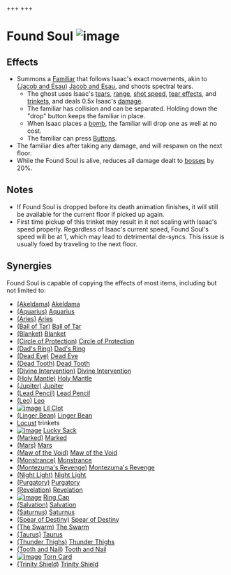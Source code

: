 +++
+++

 # Found Soul ![image](/image/Found_Soul.png) 

Effects
---------


* Summons a [Familiar](/wiki/Familiar "Familiar") that follows Isaac's exact movements, akin to  [(Jacob and Esau)](/wiki/Jacob_and_Esau "Jacob and Esau") [Jacob and Esau](/wiki/Jacob_and_Esau "Jacob and Esau"), and shoots spectral tears.
	+ The ghost uses Isaac's [tears](/wiki/Tears "Tears"), [range](/wiki/Range "Range"), [shot speed](/wiki/Shot_speed "Shot speed"), [tear effects](/wiki/Tear_effects "Tear effects"), and [trinkets](/wiki/Trinkets "Trinkets"), and deals 0.5x Isaac's [damage](/wiki/Damage "Damage").
	+ The familiar has collision and can be separated. Holding down the "drop" button keeps the familiar in place.
	+ When Isaac places a [bomb](/wiki/Bomb "Bomb"), the familiar will drop one as well at no cost.
	+ The familiar can press [Buttons](/wiki/Buttons "Buttons").
* The familiar dies after taking any damage, and will respawn on the next floor.
* While the Found Soul is alive, reduces all damage dealt to [bosses](/wiki/Boss "Boss") by 20%.


Notes
-------


* If Found Soul is dropped before its death animation finishes, it will still be available for the current floor if picked up again.
* First time pickup of this trinket may result in it not scaling with Isaac's speed properly. Regardless of Isaac's current speed, Found Soul's speed will be at 1, which may lead to detrimental de-syncs. This issue is usually fixed by traveling to the next floor.


Synergies
-----------


Found Soul is capable of copying the effects of most items, including but not limited to:




* [(Akeldama)](/wiki/Akeldama "Akeldama") [Akeldama](/wiki/Akeldama "Akeldama")
* [(Aquarius)](/wiki/Aquarius "Aquarius") [Aquarius](/wiki/Aquarius "Aquarius")
* [(Aries)](/wiki/Aries "Aries") [Aries](/wiki/Aries "Aries")
* [(Ball of Tar)](/wiki/Ball_of_Tar "Ball of Tar") [Ball of Tar](/wiki/Ball_of_Tar "Ball of Tar")
* [(Blanket)](/wiki/Blanket "Blanket") [Blanket](/wiki/Blanket "Blanket")
* [(Circle of Protection)](/wiki/Circle_of_Protection "Circle of Protection") [Circle of Protection](/wiki/Circle_of_Protection "Circle of Protection")
* [(Dad's Ring)](/wiki/Dad%27s_Ring "Dad's Ring") [Dad's Ring](/wiki/Dad%27s_Ring "Dad's Ring")
* [(Dead Eye)](/wiki/Dead_Eye "Dead Eye") [Dead Eye](/wiki/Dead_Eye "Dead Eye")
* [(Dead Tooth)](/wiki/Dead_Tooth "Dead Tooth") [Dead Tooth](/wiki/Dead_Tooth "Dead Tooth")
* [(Divine Intervention)](/wiki/Divine_Intervention "Divine Intervention") [Divine Intervention](/wiki/Divine_Intervention "Divine Intervention")
* [(Holy Mantle)](/wiki/Holy_Mantle "Holy Mantle") [Holy Mantle](/wiki/Holy_Mantle "Holy Mantle")
* [(Jupiter)](/wiki/Jupiter "Jupiter") [Jupiter](/wiki/Jupiter "Jupiter")
* [(Lead Pencil)](/wiki/Lead_Pencil "Lead Pencil") [Lead Pencil](/wiki/Lead_Pencil "Lead Pencil")
* [(Leo)](/wiki/Leo "Leo") [Leo](/wiki/Leo "Leo")
* [![image](/image/Lil_Clot.png)](/wiki/Lil_Clot "Lil Clot") [Lil Clot](/wiki/Lil_Clot "Lil Clot")
* [(Linger Bean)](/wiki/Linger_Bean "Linger Bean") [Linger Bean](/wiki/Linger_Bean "Linger Bean")
* [Locust](/wiki/Locust "Locust") trinkets
* [![image](/image/Lucky_Sack.png)](/wiki/Lucky_Sack "Lucky Sack") [Lucky Sack](/wiki/Lucky_Sack "Lucky Sack")
* [(Marked)](/wiki/Marked "Marked") [Marked](/wiki/Marked "Marked")
* [(Mars)](/wiki/Mars "Mars") [Mars](/wiki/Mars "Mars")
* [(Maw of the Void)](/wiki/Maw_of_the_Void "Maw of the Void") [Maw of the Void](/wiki/Maw_of_the_Void "Maw of the Void")
* [(Monstrance)](/wiki/Monstrance "Monstrance") [Monstrance](/wiki/Monstrance "Monstrance")
* [(Montezuma's Revenge)](/wiki/Montezuma%27s_Revenge "Montezuma's Revenge") [Montezuma's Revenge](/wiki/Montezuma%27s_Revenge "Montezuma's Revenge")
* [(Night Light)](/wiki/Night_Light "Night Light") [Night Light](/wiki/Night_Light "Night Light")
* [(Purgatory)](/wiki/Purgatory "Purgatory") [Purgatory](/wiki/Purgatory "Purgatory")
* [(Revelation)](/wiki/Revelation "Revelation") [Revelation](/wiki/Revelation "Revelation")
* [![image](/image/Ring_Cap.png)](/wiki/Ring_Cap "Ring Cap") [Ring Cap](/wiki/Ring_Cap "Ring Cap")
* [(Salvation)](/wiki/Salvation "Salvation") [Salvation](/wiki/Salvation "Salvation")
* [(Saturnus)](/wiki/Saturnus "Saturnus") [Saturnus](/wiki/Saturnus "Saturnus")
* [(Spear of Destiny)](/wiki/Spear_of_Destiny "Spear of Destiny") [Spear of Destiny](/wiki/Spear_of_Destiny "Spear of Destiny")
* [(The Swarm)](/wiki/The_Swarm "The Swarm") [The Swarm](/wiki/The_Swarm "The Swarm")
* [(Taurus)](/wiki/Taurus "Taurus") [Taurus](/wiki/Taurus "Taurus")
* [(Thunder Thighs)](/wiki/Thunder_Thighs "Thunder Thighs") [Thunder Thighs](/wiki/Thunder_Thighs "Thunder Thighs")
* [(Tooth and Nail)](/wiki/Tooth_and_Nail "Tooth and Nail") [Tooth and Nail](/wiki/Tooth_and_Nail "Tooth and Nail")
* [![image](/image/Torn_Card.png)](/wiki/Torn_Card "Torn Card") [Torn Card](/wiki/Torn_Card "Torn Card")
* [(Trinity Shield)](/wiki/Trinity_Shield "Trinity Shield") [Trinity Shield](/wiki/Trinity_Shield "Trinity Shield")



